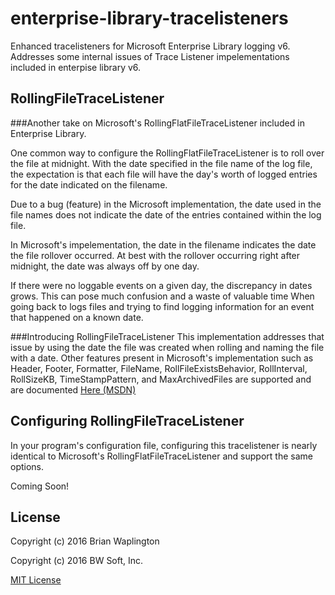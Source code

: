 # enterprise-library-tracelisteners
Enhanced tracelisteners for Microsoft Enterprise Library logging v6.  
Addresses some internal issues of Trace Listener impelementations included in enterpise library v6.

## RollingFileTraceListener
###Another take on Microsoft's RollingFlatFileTraceListener included in Enterprise Library.  

One common way to configure the RollingFlatFileTraceListener is to roll over the file at midnight. With the date specified in the file name of the log file, the expectation is that each file will have the day's worth of logged entries for the date indicated on the filename.

Due to a bug (feature) in the Microsoft implementation, the date used in the file names does not indicate the date of the entries contained within the log file.

In Microsoft's impelementation, the date in the filename indicates the date the file rollover occurred.  At best with the rollover occurring right after midnight, the date was always off by one day. 

If there were no loggable events on a given day, the discrepancy in dates grows. This can pose much confusion and a waste of valuable time When going back to logs files and trying to find logging information for an event that happened on a known date.

###Introducing RollingFileTraceListener
This implementation addresses that issue by using the date the file was created when rolling and naming the file with a date.
Other features present in Microsoft's implementation such as Header, Footer, Formatter, FileName, RollFileExistsBehavior, RollInterval, RollSizeKB, TimeStampPattern, and MaxArchivedFiles are supported and are documented [Here (MSDN)](https://msdn.microsoft.com/en-us/library/microsoft.practices.enterpriselibrary.logging.configuration.rollingflatfiletracelistenerdata_properties.aspx)

## Configuring RollingFileTraceListener
In your program's configuration file, configuring this tracelistener is nearly identical to Microsoft's RollingFlatFileTraceListener and support the same options.

Coming Soon!


## License

Copyright (c) 2016 Brian Waplington

Copyright (c) 2016 BW Soft, Inc.

[MIT License](https://raw.githubusercontent.com/bwsoftinc/enterprise-library-tracelisteners/master/LICENSE)
